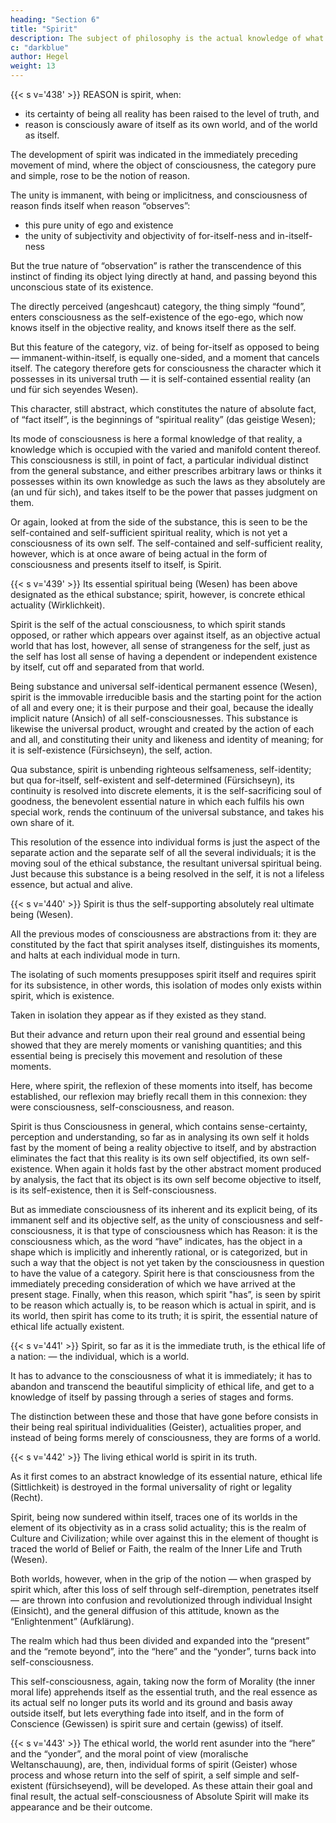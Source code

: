 ```yaml
---
heading: "Section 6"
title: "Spirit"
description: The subject of philosophy is the actual knowledge of what truly is.
c: "darkblue"
author: Hegel
weight: 13
---
```



{{< s v='438' >}} REASON is spirit, when:
- its certainty of being all reality has been raised to the level of truth, and
- reason is consciously aware of itself as its own world, and of the world as itself.

The development of spirit was indicated in the immediately preceding movement of mind, where the object of consciousness, the category pure and simple, rose to be the notion of reason.



The unity is immanent, with being or implicitness, and consciousness of reason finds itself when reason “observes”:
- this pure unity of ego and existence
- the unity of subjectivity and objectivity of for-itself-ness and in-itself-ness

But the true nature of “observation” is rather the transcendence of this instinct of finding its object lying directly at hand, and passing beyond this unconscious state of its existence. 

The directly perceived (angeshcaut) category, the thing simply “found”, enters consciousness as the self-existence of the ego-ego, which now knows itself in the objective reality, and knows itself there as the self. 

But this feature of the category, viz. of being for-itself as opposed to being — immanent-within-itself, is equally one-sided, and a moment that cancels itself. The category therefore gets for consciousness the character which it possesses in its universal truth — it is self-contained essential reality (an und für sich seyendes Wesen). 

This character, still abstract, which constitutes the nature of absolute fact, of “fact itself”, is the beginnings of “spiritual reality” (das geistige Wesen); 

Its mode of consciousness is here a formal knowledge of that reality, a knowledge which is occupied with the varied and manifold content thereof. This consciousness is still, in point of fact, a particular individual distinct from the general substance, and either prescribes arbitrary laws or thinks it possesses within its own knowledge as such the laws as they absolutely are (an und für sich), and takes itself to be the power that passes judgment on them. 

Or again, looked at from the side of the substance, this is seen to be the self-contained and self-sufficient spiritual reality, which is not yet a consciousness of its own self. The self-contained and self-sufficient reality, however, which is at once aware of being actual in the form of consciousness and presents itself to itself, is Spirit.


{{< s v='439' >}} Its essential spiritual being (Wesen) has been above designated as the ethical substance; spirit, however, is concrete ethical actuality (Wirklichkeit). 

Spirit is the self of the actual consciousness, to which spirit stands opposed, or rather which appears over against itself, as an objective actual world that has lost, however, all sense of strangeness for the self, just as the self has lost all sense of having a dependent or independent existence by itself, cut off and separated from that world. 

Being substance and universal self-identical permanent essence (Wesen), spirit is the immovable irreducible basis and the starting point for the action of all and every one; it is their purpose and their goal, because the ideally implicit nature (Ansich) of all self-consciousnesses. This substance is likewise the universal product, wrought and created by the action of each and all, and constituting their unity and likeness and identity of meaning; for it is self-existence (Fürsichseyn), the self, action. 

Qua substance, spirit is unbending righteous selfsameness, self-identity; but qua for-itself, self-existent and self-determined (Fürsichseyn), its continuity is resolved into discrete elements, it is the self-sacrificing soul of goodness, the benevolent essential nature in which each fulfils his own special work, rends the continuum of the universal substance, and takes his own share of it. 

This resolution of the essence into individual forms is just the aspect of the separate action and the separate self of all the several individuals; it is the moving soul of the ethical substance, the resultant universal spiritual being. Just because this substance is a being resolved in the self, it is not a lifeless essence, but actual and alive.


{{< s v='440' >}} Spirit is thus the self-supporting absolutely real ultimate being (Wesen). 

All the previous modes of consciousness are abstractions from it: they are constituted by the fact that spirit analyses itself, distinguishes its moments, and halts at each individual mode in turn.

The isolating of such moments presupposes spirit itself and requires spirit for its subsistence, in other words, this isolation of modes only exists within spirit, which is existence. 

Taken in isolation they appear as if they existed as they stand. 

But their advance and return upon their real ground and essential being showed that they are merely moments or vanishing quantities; and this essential being is precisely this movement and resolution of these moments. 

Here, where spirit, the reflexion of these moments into itself, has become established, our reflexion may briefly recall them in this connexion: they were consciousness, self-consciousness, and reason. 

Spirit is thus Consciousness in general, which contains sense-certainty, perception and understanding, so far as in analysing its own self it holds fast by the moment of being a reality objective to itself, and by abstraction eliminates the fact that this reality is its own self objectified, its own self-existence. When again it holds fast by the other abstract moment produced by analysis, the fact that its object is its own self become objective to itself, is its self-existence, then it is Self-consciousness. 

But as immediate consciousness of its inherent and its explicit being, of its immanent self and its objective self, as the unity of consciousness and self-consciousness, it is that type of consciousness which has Reason: it is the consciousness which, as the word “have” indicates, has the object in a shape which is implicitly and inherently rational, or is categorized, but in such a way that the object is not yet taken by the consciousness in question to have the value of a category. Spirit here is that consciousness from the immediately preceding consideration of which we have arrived at the present stage. Finally, when this reason, which spirit "has”, is seen by spirit to be reason which actually is, to be reason which is actual in spirit, and is its world, then spirit has come to its truth; it is spirit, the essential nature of ethical life actually existent.


{{< s v='441' >}} Spirit, so far as it is the immediate truth, is the ethical life of a nation: — the individual, which is a world. 

It has to advance to the consciousness of what it is immediately; it has to abandon and transcend the beautiful simplicity of ethical life, and get to a knowledge of itself by passing through a series of stages and forms. 

The distinction between these and those that have gone before consists in their being real spiritual individualities (Geister), actualities proper, and instead of being forms merely of consciousness, they are forms of a world.


{{< s v='442' >}} The living ethical world is spirit in its truth. 

As it first comes to an abstract knowledge of its essential nature, ethical life (Sittlichkeit) is destroyed in the formal universality of right or legality (Recht). 

Spirit, being now sundered within itself, traces one of its worlds in the element of its objectivity as in a crass solid actuality; this is the realm of Culture and Civilization; while over against this in the element of thought is traced the world of Belief or Faith, the realm of the Inner Life and Truth (Wesen). 

Both worlds, however, when in the grip of the notion — when grasped by spirit which, after this loss of self through self-diremption, penetrates itself — are thrown into confusion and revolutionized through individual Insight (Einsicht), and the general diffusion of this attitude, known as the “Enlightenment” (Aufklärung). 

The realm which had thus been divided and expanded into the “present” and the “remote beyond”, into the “here” and the “yonder”, turns back into self-consciousness. 

This self-consciousness, again, taking now the form of Morality (the inner moral life) apprehends itself as the essential truth, and the real essence as its actual self no longer puts its world and its ground and basis away outside itself, but lets everything fade into itself, and in the form of Conscience (Gewissen) is spirit sure and certain (gewiss) of itself.


{{< s v='443' >}} The ethical world, the world rent asunder into the “here” and the “yonder”, and the moral point of view (moralische Weltanschauung), are, then, individual forms of spirit (Geister) whose process and whose return into the self of spirit, a self simple and self-existent (fürsichseyend), will be developed. As these attain their goal and final result, the actual self-consciousness of Absolute Spirit will make its appearance and be their outcome.

<!-- Objective Spirit: the Ethical order

1. The term “Spirit” seems better to render the word “Geist” used here, than the word “mind” would do. Up to this stage of experience the word “mind” is sufficient to convey the meaning. But spirit is mind at a much higher level of existence.
 -->